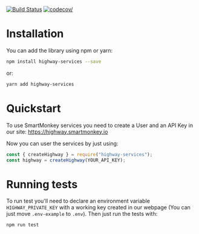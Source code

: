 [![Build Status](https://travis-ci.org/smartmonkeyio/smartmonkey-services-js.svg?branch=master)](https://travis-ci.org/smartmonkeyio/smartmonkey-services-js)
[![codecov/](https://codecov.io/gh/smartmonkeyio/smartmonkey-services-js/branch/master/graph/badge.svg)](https://codecov.io/gh/smartmonkeyio/smartmonkey-services-js)

# Installation

You can add the library using npm or yarn:

```bash
npm install highway-services --save
```

or:

```bash
yarn add highway-services
```

# Quickstart

To use SmartMonkey services you need to create a User and an API Key in our site: https://highway.smartmonkey.io

Now you can user the services by just using:

```js
const { createHighway } = require("highway-services");
const highway = createHighway(YOUR_API_KEY);
```

# Running tests

To run test you'll need to declare an environment variable `HIGHWAY_PRIVATE_KEY` with a working key created in our webpage (You can just move `.env-example` to `.env`). Then just run the tests with:

```bash
npm run test
```
